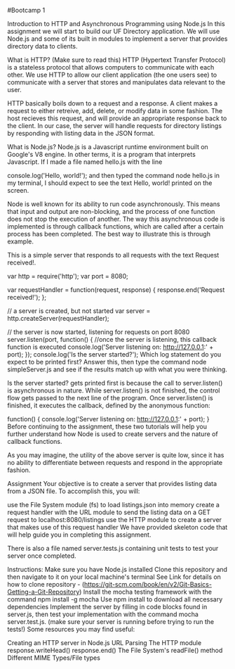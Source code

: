 #Bootcamp 1

Introduction to HTTP and Asynchronous Programming using Node.js
In this assignment we will start to build our UF Directory application. We will use Node.js and some of its built in modules to implement a server that provides directory data to clients.

What is HTTP? (Make sure to read this)
HTTP (Hypertext Transfer Protocol) is a stateless protocol that allows computers to communicate with each other. We use HTTP to allow our client application (the one users see) to communicate with a server that stores and manipulates data relevant to the user.

HTTP basically boils down to a request and a response. A client makes a request to either retreive, add, delete, or modify data in some fashion. The host recieves this request, and will provide an appropriate response back to the client. In our case, the server will handle requests for directory listings by responding with listing data in the JSON format.

What is Node.js?
Node.js is a Javascript runtime environment built on Google's V8 engine. In other terms, it is a program that interprets Javascript. If I made a file named hello.js with the line

console.log('Hello, world!');
and then typed the command node hello.js in my terminal, I should expect to see the text Hello, world! printed on the screen.

Node is well known for its ability to run code asynchronously. This means that input and output are non-blocking, and the process of one function does not stop the execution of another. The way this asynchronous code is implemented is through callback functions, which are called after a certain process has been completed. The best way to illustrate this is through example.

This is a simple server that responds to all requests with the text Request received!.

var http = require('http'); 
var port = 8080; 

var requestHandler = function(request, response) {
  response.end('Request received!');
};

// a server is created, but not started
var server = http.createServer(requestHandler);

// the server is now started, listening for requests on port 8080
server.listen(port, function() {
  //once the server is listening, this callback function is executed
  console.log('Server listening on: http://127.0.0.1:' + port);
});
console.log('Is the server started?');
Which log statement do you expect to be printed first? Answer this, then type the command node simpleServer.js and see if the results match up with what you were thinking.

Is the server started? gets printed first is because the call to server.listen() is asynchronous in nature. While server.listen() is not finished, the control flow gets passed to the next line of the program. Once server.listen() is finished, it executes the callback, defined by the anonymous function:

function() {
    console.log('Server listening on: http://127.0.0.1:' + port);
}
Before continuing to the assignment, these two tutorials will help you further understand how Node is used to create servers and the nature of callback functions.

As you may imagine, the utility of the above server is quite low, since it has no ability to differentiate between requests and respond in the appropriate fashion.

Assignment
Your objective is to create a server that provides listing data from a JSON file. To accomplish this, you will:

use the File System module (fs) to load listings.json into memory
create a request handler with the URL module to send the listing data on a GET request to localhost:8080/listings
use the HTTP module to create a server that makes use of this request handler
We have provided skeleton code that will help guide you in completing this assignment.

There is also a file named server.tests.js containing unit tests to test your server once completed.

Instructions:
Make sure you have Node.js installed
Clone this repository and then navigate to it on your local machine's terminal See Link for details on how to clone repository - (https://git-scm.com/book/en/v2/Git-Basics-Getting-a-Git-Repository)
Install the mocha testing framework with the command npm install -g mocha
Use npm install to download all necessary dependencies
Implement the server by filling in code blocks found in server.js, then test your implementation with the command mocha server.test.js. (make sure your server is running before trying to run the tests!)
Some resources you may find useful:

Creating an HTTP server in Node.js
URL Parsing
The HTTP module
response.writeHead()
response.end()
The File System's readFile() method
Different MIME Types/File types
